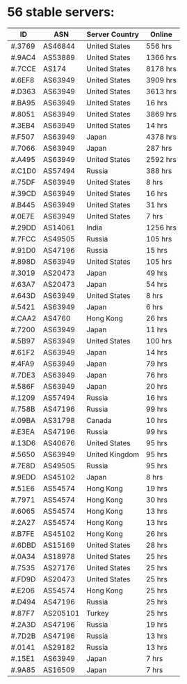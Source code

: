 # 56 stable servers:

| ID | ASN | Server Country | Online |
| ------ | ------ | ------ | ------ |
| #.3769 | AS46844 | United States | 556 hrs |
| #.9AC4 | AS53889 | United States | 1366 hrs |
| #.7CCE | AS174 | United States | 8178 hrs |
| #.6EF8 | AS63949 | United States | 3909 hrs |
| #.D363 | AS63949 | United States | 3613 hrs |
| #.BA95 | AS63949 | United States | 16 hrs |
| #.8051 | AS63949 | United States | 3869 hrs |
| #.3EB4 | AS63949 | United States | 14 hrs |
| #.F507 | AS63949 | Japan | 4378 hrs |
| #.7066 | AS63949 | Japan | 287 hrs |
| #.A495 | AS63949 | United States | 2592 hrs |
| #.C1D0 | AS57494 | Russia | 388 hrs |
| #.75DF | AS63949 | United States | 8 hrs |
| #.39CD | AS63949 | United States | 16 hrs |
| #.B445 | AS63949 | United States | 31 hrs |
| #.0E7E | AS63949 | United States | 7 hrs |
| #.29DD | AS14061 | India | 1256 hrs |
| #.7FCC | AS49505 | Russia | 105 hrs |
| #.91D0 | AS47196 | Russia | 15 hrs |
| #.898D | AS63949 | United States | 105 hrs |
| #.3019 | AS20473 | Japan | 49 hrs |
| #.63A7 | AS20473 | Japan | 54 hrs |
| #.643D | AS63949 | United States | 8 hrs |
| #.5421 | AS63949 | Japan | 6 hrs |
| #.CAA2 | AS4760 | Hong Kong | 26 hrs |
| #.7200 | AS63949 | Japan | 11 hrs |
| #.5B97 | AS63949 | United States | 100 hrs |
| #.61F2 | AS63949 | Japan | 14 hrs |
| #.4FA9 | AS63949 | Japan | 79 hrs |
| #.7DE3 | AS63949 | Japan | 76 hrs |
| #.586F | AS63949 | Japan | 20 hrs |
| #.1209 | AS57494 | Russia | 16 hrs |
| #.758B | AS47196 | Russia | 99 hrs |
| #.09BA | AS31798 | Canada | 10 hrs |
| #.E3EA | AS47196 | Russia | 99 hrs |
| #.13D6 | AS40676 | United States | 95 hrs |
| #.5650 | AS63949 | United Kingdom | 95 hrs |
| #.7E8D | AS49505 | Russia | 95 hrs |
| #.9EDD | AS45102 | Japan | 8 hrs |
| #.51E6 | AS54574 | Hong Kong | 19 hrs |
| #.7971 | AS54574 | Hong Kong | 30 hrs |
| #.6065 | AS54574 | Hong Kong | 13 hrs |
| #.2A27 | AS54574 | Hong Kong | 13 hrs |
| #.B7FE | AS45102 | Hong Kong | 26 hrs |
| #.6DBD | AS15169 | United States | 28 hrs |
| #.0A34 | AS18978 | United States | 25 hrs |
| #.7535 | AS27176 | United States | 25 hrs |
| #.FD9D | AS20473 | United States | 25 hrs |
| #.E206 | AS54574 | Hong Kong | 25 hrs |
| #.D494 | AS47196 | Russia | 25 hrs |
| #.87F7 | AS205101 | Turkey | 25 hrs |
| #.2A3D | AS47196 | Russia | 19 hrs |
| #.7D2B | AS47196 | Russia | 13 hrs |
| #.0141 | AS29182 | Russia | 13 hrs |
| #.15E1 | AS63949 | Japan | 7 hrs |
| #.9A85 | AS16509 | Japan | 7 hrs |

